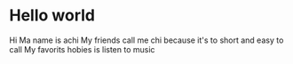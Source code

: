 # Hello world
Hi Ma name is achi My friends call me chi because it's to short and easy to call
My favorits hobies is listen to music
